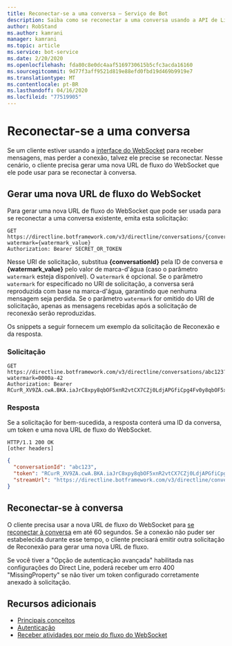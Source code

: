 ```yaml
---
title: Reconectar-se a uma conversa – Serviço de Bot
description: Saiba como se reconectar a uma conversa usando a API de Linha Direta v3.0.
author: RobStand
ms.author: kamrani
manager: kamrani
ms.topic: article
ms.service: bot-service
ms.date: 2/20/2020
ms.openlocfilehash: fda80c8e0dc4aaf5169730615b5cfc3acda16160
ms.sourcegitcommit: 9d77f3aff9521d819e88efd0fbd19d469b9919e7
ms.translationtype: MT
ms.contentlocale: pt-BR
ms.lasthandoff: 04/16/2020
ms.locfileid: "77519905"
---
```

# <a name="reconnect-to-a-conversation"></a>Reconectar-se a uma conversa

Se um cliente estiver usando a [interface do WebSocket](bot-framework-rest-direct-line-3-0-receive-activities.md#connect-via-websocket) para receber mensagens, mas perder a conexão, talvez ele precise se reconectar. Nesse cenário, o cliente precisa gerar uma nova URL de fluxo do WebSocket que ele pode usar para se reconectar à conversa.

## <a name="generate-a-new-websocket-stream-url"></a>Gerar uma nova URL de fluxo do WebSocket

Para gerar uma nova URL de fluxo do WebSocket que pode ser usada para se reconectar a uma conversa existente, emita esta solicitação: 

```http
GET https://directline.botframework.com/v3/directline/conversations/{conversationId}?watermark={watermark_value}
Authorization: Bearer SECRET_OR_TOKEN
```

Nesse URI de solicitação, substitua **{conversationId}** pela ID de conversa e **{watermark_value}** pelo valor de marca-d'água (caso o parâmetro `watermark` esteja disponível). O `watermark` é opcional. Se o parâmetro `watermark` for especificado no URI de solicitação, a conversa será reproduzida com base na marca-d'água, garantindo que nenhuma mensagem seja perdida. Se o parâmetro `watermark` for omitido do URI de solicitação, apenas as mensagens recebidas após a solicitação de reconexão serão reproduzidas.

Os snippets a seguir fornecem um exemplo da solicitação de Reconexão e da resposta.

### <a name="request"></a>Solicitação

```http
GET https://directline.botframework.com/v3/directline/conversations/abc123?watermark=0000a-42
Authorization: Bearer RCurR_XV9ZA.cwA.BKA.iaJrC8xpy8qbOF5xnR2vtCX7CZj0LdjAPGfiCpg4Fv0y8qbOF5xPGfiCpg4Fv0y8qqbOF5x8qbOF5xn
```

### <a name="response"></a>Resposta

Se a solicitação for bem-sucedida, a resposta conterá uma ID da conversa, um token e uma nova URL de fluxo do WebSocket.

```http
HTTP/1.1 200 OK
[other headers]
```

```json
{
  "conversationId": "abc123",
  "token": "RCurR_XV9ZA.cwA.BKA.iaJrC8xpy8qbOF5xnR2vtCX7CZj0LdjAPGfiCpg4Fv0y8qbOF5xPGfiCpg4Fv0y8qqbOF5x8qbOF5xn",
  "streamUrl": "https://directline.botframework.com/v3/directline/conversations/abc123/stream?watermark=000a-4&amp;t=RCurR_XV9ZA.cwA..."
}
```

## <a name="reconnect-to-the-conversation"></a>Reconectar-se à conversa

O cliente precisa usar a nova URL de fluxo do WebSocket para [se reconectar à conversa](bot-framework-rest-direct-line-3-0-receive-activities.md#connect-via-websocket) em até 60 segundos. Se a conexão não puder ser estabelecida durante esse tempo, o cliente precisará emitir outra solicitação de Reconexão para gerar uma nova URL de fluxo.

Se você tiver a "Opção de autenticação avançada" habilitada nas configurações do Direct Line, poderá receber um erro 400 "MissingProperty" se não tiver um token configurado corretamente anexado à solicitação. 

## <a name="additional-resources"></a>Recursos adicionais

- [Principais conceitos](bot-framework-rest-direct-line-3-0-concepts.md)
- [Autenticação](bot-framework-rest-direct-line-3-0-authentication.md)
- [Receber atividades por meio do fluxo do WebSocket](bot-framework-rest-direct-line-3-0-receive-activities.md#connect-via-websocket)
